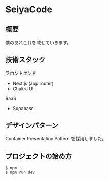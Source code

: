 # SeiyaCode

## 概要

僕のあれこれを載せていきます。

## 技術スタック

フロントエンド

- Next.js (app router)
- Chakra UI

BaaS

- Supabase

## デザインパターン

Container Presentation Pattern を採用しました。

## プロジェクトの始め方

```shell
$ npm i
$ npm run dev
```
